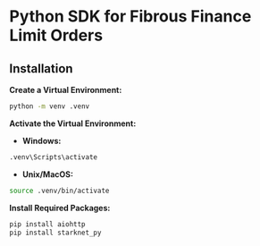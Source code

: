 # Python SDK for Fibrous Finance Limit Orders

## Installation

**Create a Virtual Environment:**

```bash
python -m venv .venv
```

**Activate the Virtual Environment:**

- **Windows:**
```bash
.venv\Scripts\activate
```

- **Unix/MacOS:**
```bash
source .venv/bin/activate
```

**Install Required Packages:**
```bash
pip install aiohttp
pip install starknet_py
```